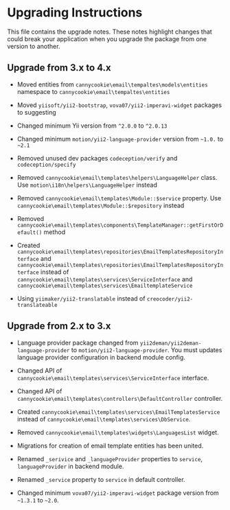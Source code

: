 Upgrading Instructions
======================

This file contains the upgrade notes. These notes highlight changes that could break your
application when you upgrade the package from one version to another.

Upgrade from 3.x to 4.x
-----------------------

* Moved entities from `cannycookie\email\tempaltes\models\entities` namespace to `cannycookie\email\tempaltes\entities`

* Moved `yiisoft/yii2-bootstrap`, `vova07/yii2-imperavi-widget` packages to suggesting

* Changed minimum Yii version from `^2.0.0` to `^2.0.13`

* Changed minimum `motion/yii2-language-provider` version from `~1.0.` to `~2.1`

* Removed unused dev packages `codeception/verify` and `codeception/specify`

* Removed `cannycookie\email\templates\helpers\LanguageHelper` class. Use `motion\i18n\helpers\LanguageHelper` instead

* Removed `cannycookie\email\templates\Module::$service` property. Use `cannycookie\email\templates\Module::$repository` instead

* Removed `cannycookie\email\templates\components\TemplateManager::getFirstOrDefault()` method

* Created `cannycookie\email\templates\repositories\EmailTemplatesRepositoryInterface` and `cannycookie\email\templates\repositories\EmailTemplatesRepositoryInterface`
instead of `cannycookie\email\templates\services\ServiceInterface` and `cannycookie\email\templates\services\EmailtemplateService`

* Using `yiimaker/yii2-translatable` instead of `creocoder/yii2-translateable`

Upgrade from 2.x to 3.x
-----------------------

* Language provider package changed from `yii2deman/yii2deman-language-provider` to `motion/yii2-language-provider`.
You must updates language provider configuration in backend module config.

* Changed API of `cannycookie\email\templates\services\ServiceInterface` interface.

* Changed API of `cannycookie\email\templates\controllers\DefaultController` controller.

* Created `cannycookie\email\templates\services\EmailTemplatesService`
instead of `cannycookie\email\templates\services\DbService`.

* Removed `cannycookie\email\templates\widgets\LanguagesList` widget.

* Migrations for creation of email template entities has been united.

* Renamed `_serivice` and `_languageProvider` properties to `service`, `languageProvider` in backend module.

* Renamed `_service` property to `service` in default controller.

* Changed minimum `vova07/yii2-imperavi-widget` package version from `~1.3.1` to `~2.0`.
